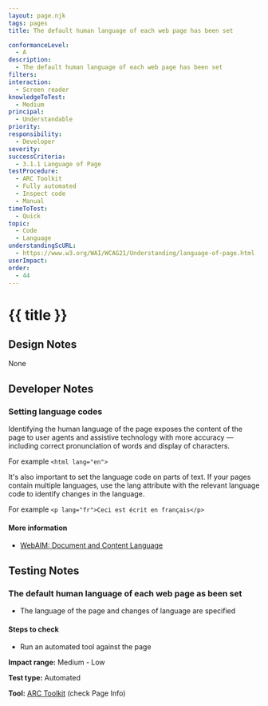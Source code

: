 ```yaml
---
layout: page.njk
tags: pages
title: The default human language of each web page has been set

conformanceLevel:
  - A
description:
  - The default human language of each web page has been set
filters:
interaction:
  - Screen reader
knowledgeToTest:
  - Medium
principal:
  - Understandable
priority:
responsibility:
  - Developer
severity:
successCriteria:
  - 3.1.1 Language of Page
testProcedure:
  - ARC Toolkit
  - Fully automated
  - Inspect code
  - Manual
timeToTest:
  - Quick
topic:
  - Code
  - Language
understandingScURL:
  - https://www.w3.org/WAI/WCAG21/Understanding/language-of-page.html
userImpact:
order:
  - 44
---
```


# {{ title }}

## Design Notes

None

## Developer Notes

### Setting language codes

Identifying the human language of the page exposes the content of the page to user agents and assistive technology with more accuracy — including correct pronunciation of words and display of characters.

For example `<html lang="en">`

It's also important to set the language code on parts of text. If your pages contain multiple languages, use the lang attribute with the relevant language code to identify changes in the language.

For example `<p lang="fr">Ceci est écrit en français</p>`

#### More information

- [WebAIM: Document and Content Language](https://webaim.org/techniques/language/)

## Testing Notes

### The default human language of each web page as been set

- The language of the page and changes of language are specified

#### Steps to check

- Run an automated tool against the page

**Impact range:** Medium - Low

**Test type:** Automated

**Tool:** [ARC Toolkit](https://www.paciellogroup.com/toolkit/) (check Page Info)
